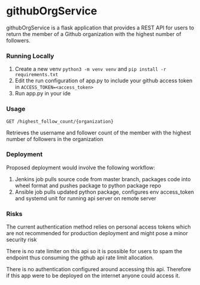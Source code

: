 # githubOrgService
githubOrgService is a flask application that provides a REST API for users to return the member of a Github organization with the highest number of followers.

### Running Locally

1. Create a new venv `python3 -m venv venv` and `pip install -r requirements.txt`
2. Edit the run configuration of app.py to include your github access token in `ACCESS_TOKEN=<access_token>`
3. Run app.py in your ide

### Usage
`GET /highest_follow_count/{organization}`

Retrieves the username and follower count of the member with the highest number of followers in the organization

### Deployment
Proposed deployment would involve the following workflow:
1. Jenkins job pulls source code from master branch, packages code into wheel format and pushes package to python package repo
2. Ansible job pulls updated python package, configures env access_token and systemd unit for running api server on remote server

### Risks
The current authentication method relies on personal access tokens which are not recommended for production deployment and might pose a minor security risk

There is no rate limiter on this api so it is possible for users to spam the endpoint thus consuming the github api rate limit allocation.

There is no authentication configured around accessing this api. Therefore if this app were to be deployed on the internet anyone could access it.

